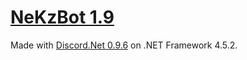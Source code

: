 # [NeKzBot 1.9](NeKzBot#nekzbot)
Made with [Discord.Net 0.9.6](https://github.com/RogueException/Discord.Net/tree/0.9) on .NET Framework 4.5.2.